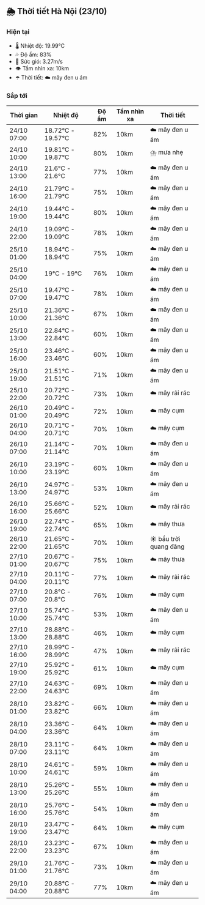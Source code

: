 ## 🌦️ Thời tiết Hà Nội (23/10)

### Hiện tại

- 🌡️ Nhiệt độ: 19.99℃
- 💦 Độ ẩm: 83%
- 💨 Sức gió: 3.27m/s
- 👁️ Tầm nhìn xa: 10km
- ☂️ Thời tiết: ☁️ mây đen u ám

### Sắp tới

| Thời gian | Nhiệt độ | Độ ẩm | Tầm nhìn xa | Thời tiết |
| --- | --- | --- | --- | --- |
| 24/10 07:00 | 18.72℃ - 19.57℃ | 82% | 10km | ☁️ mây đen u ám |
| 24/10 10:00 | 19.81℃ - 19.87℃ | 80% | 10km | ⛈️ mưa nhẹ |
| 24/10 13:00 | 21.6℃ - 21.6℃ | 77% | 10km | ☁️ mây đen u ám |
| 24/10 16:00 | 21.79℃ - 21.79℃ | 75% | 10km | ☁️ mây đen u ám |
| 24/10 19:00 | 19.44℃ - 19.44℃ | 80% | 10km | ☁️ mây đen u ám |
| 24/10 22:00 | 19.09℃ - 19.09℃ | 78% | 10km | ☁️ mây đen u ám |
| 25/10 01:00 | 18.94℃ - 18.94℃ | 75% | 10km | ☁️ mây đen u ám |
| 25/10 04:00 | 19℃ - 19℃ | 76% | 10km | ☁️ mây đen u ám |
| 25/10 07:00 | 19.47℃ - 19.47℃ | 78% | 10km | ☁️ mây đen u ám |
| 25/10 10:00 | 21.36℃ - 21.36℃ | 67% | 10km | ☁️ mây đen u ám |
| 25/10 13:00 | 22.84℃ - 22.84℃ | 60% | 10km | ☁️ mây đen u ám |
| 25/10 16:00 | 23.46℃ - 23.46℃ | 60% | 10km | ☁️ mây đen u ám |
| 25/10 19:00 | 21.51℃ - 21.51℃ | 71% | 10km | ☁️ mây đen u ám |
| 25/10 22:00 | 20.72℃ - 20.72℃ | 73% | 10km | ☁️ mây rải rác |
| 26/10 01:00 | 20.49℃ - 20.49℃ | 72% | 10km | ☁️ mây cụm |
| 26/10 04:00 | 20.71℃ - 20.71℃ | 70% | 10km | ☁️ mây cụm |
| 26/10 07:00 | 21.14℃ - 21.14℃ | 70% | 10km | ☁️ mây đen u ám |
| 26/10 10:00 | 23.19℃ - 23.19℃ | 60% | 10km | ☁️ mây đen u ám |
| 26/10 13:00 | 24.97℃ - 24.97℃ | 53% | 10km | ☁️ mây đen u ám |
| 26/10 16:00 | 25.66℃ - 25.66℃ | 52% | 10km | ☁️ mây rải rác |
| 26/10 19:00 | 22.74℃ - 22.74℃ | 65% | 10km | ☁️ mây thưa |
| 26/10 22:00 | 21.65℃ - 21.65℃ | 70% | 10km | ☀️ bầu trời quang đãng |
| 27/10 01:00 | 20.67℃ - 20.67℃ | 75% | 10km | ☁️ mây thưa |
| 27/10 04:00 | 20.11℃ - 20.11℃ | 77% | 10km | ☁️ mây rải rác |
| 27/10 07:00 | 20.8℃ - 20.8℃ | 76% | 10km | ☁️ mây cụm |
| 27/10 10:00 | 25.74℃ - 25.74℃ | 53% | 10km | ☁️ mây đen u ám |
| 27/10 13:00 | 28.88℃ - 28.88℃ | 46% | 10km | ☁️ mây cụm |
| 27/10 16:00 | 28.99℃ - 28.99℃ | 47% | 10km | ☁️ mây rải rác |
| 27/10 19:00 | 25.92℃ - 25.92℃ | 61% | 10km | ☁️ mây cụm |
| 27/10 22:00 | 24.63℃ - 24.63℃ | 69% | 10km | ☁️ mây đen u ám |
| 28/10 01:00 | 23.82℃ - 23.82℃ | 66% | 10km | ☁️ mây đen u ám |
| 28/10 04:00 | 23.36℃ - 23.36℃ | 64% | 10km | ☁️ mây đen u ám |
| 28/10 07:00 | 23.11℃ - 23.11℃ | 64% | 10km | ☁️ mây đen u ám |
| 28/10 10:00 | 24.61℃ - 24.61℃ | 59% | 10km | ☁️ mây đen u ám |
| 28/10 13:00 | 25.26℃ - 25.26℃ | 55% | 10km | ☁️ mây đen u ám |
| 28/10 16:00 | 25.76℃ - 25.76℃ | 54% | 10km | ☁️ mây đen u ám |
| 28/10 19:00 | 23.47℃ - 23.47℃ | 64% | 10km | ☁️ mây cụm |
| 28/10 22:00 | 23.23℃ - 23.23℃ | 67% | 10km | ☁️ mây đen u ám |
| 29/10 01:00 | 21.76℃ - 21.76℃ | 73% | 10km | ☁️ mây đen u ám |
| 29/10 04:00 | 20.88℃ - 20.88℃ | 77% | 10km | ☁️ mây đen u ám |

